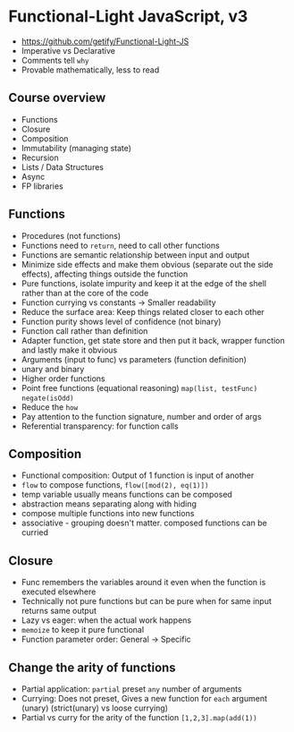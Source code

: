 # Functional-Light JavaScript, v3

- https://github.com/getify/Functional-Light-JS
- Imperative vs Declarative
- Comments tell `why`
- Provable mathematically, less to read

## Course overview
- Functions
- Closure
- Composition
- Immutability (managing state)
- Recursion
- Lists / Data Structures
- Async
- FP libraries

## Functions
- Procedures (not functions)
- Functions need to `return`, need to call other functions
- Functions are semantic relationship between input and output
- Minimize side effects and make them obvious (separate out the side effects), affecting things outside the function
- Pure functions, isolate impurity and keep it at the edge of the shell rather than at the core of the code
- Function currying vs constants -> Smaller readability
- Reduce the surface area: Keep things related closer to each other
- Function purity shows level of confidence (not binary)
- Function call rather than definition
- Adapter function, get state store and then put it back, wrapper function and lastly make it obvious
- Arguments (input to func) vs parameters (function definition)
- unary and binary
- Higher order functions
- Point free functions (equational reasoning) `map(list, testFunc)` `negate(isOdd)`
- Reduce the `how`
- Pay attention to the function signature, number and order of args
- Referential transparency: for function calls 

## Composition
- Functional composition: Output of 1 function is input of another
- `flow` to compose functions, `flow([mod(2), eq(1)])`
- temp variable usually means functions can be composed
- abstraction means separating along with hiding
- compose multiple functions into new functions
- associative - grouping doesn't matter. composed functions can be curried

## Closure
- Func remembers the variables around it even when the function is executed elsewhere
- Technically not pure functions but can be pure when for same input returns same output
- Lazy vs eager: when the actual work happens
- `memoize` to keep it pure functional
- Function parameter order: General -> Specific

## Change the arity of functions
- Partial application: `partial` preset `any` number of arguments
- Currying: Does not preset, Gives a new function for `each` argument (unary) (strict(unary) vs loose currying)
- Partial vs curry for the arity of the function
`[1,2,3].map(add(1))`
